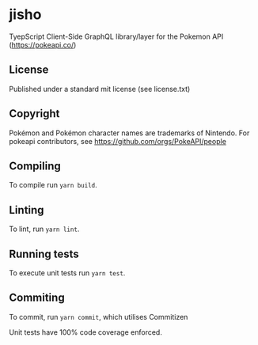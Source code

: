 # jisho
TyepScript Client-Side GraphQL library/layer for the Pokemon API (https://pokeapi.co/)

## License
Published under a standard mit license (see license.txt)

## Copyright
Pokémon and Pokémon character names are trademarks of Nintendo.
For pokeapi contributors, see https://github.com/orgs/PokeAPI/people

## Compiling
To compile run `yarn build`.

## Linting
To lint, run `yarn lint`.

## Running tests
To execute unit tests run `yarn test`.

## Commiting
To commit, run `yarn commit`, which utilises Commitizen

Unit tests have 100% code coverage enforced.
